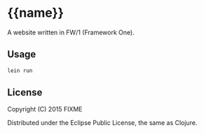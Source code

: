 # {{name}}

A website written in FW/1 (Framework One). 

## Usage

```bash
lein run
```

## License

Copyright (C) 2015 FIXME

Distributed under the Eclipse Public License, the same as Clojure.

